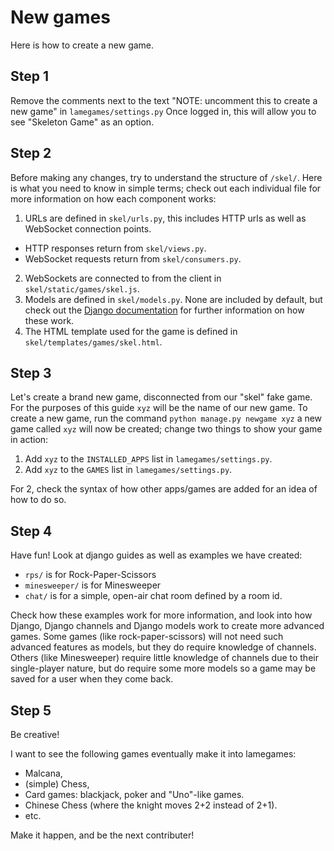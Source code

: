 # New games

Here is how to create a new game.

## Step 1

Remove the comments next to the text "NOTE: uncomment this to create a new game" in `lamegames/settings.py`
Once logged in, this will allow you to see "Skeleton Game" as an option.

## Step 2

Before making any changes, try to understand the structure of `/skel/`.
Here is what you need to know in simple terms; check out each individual file for more information on how each component works:

1. URLs are defined in `skel/urls.py`, this includes HTTP urls as well as WebSocket connection points.
  * HTTP responses return from `skel/views.py`.
  * WebSocket requests return from `skel/consumers.py`.
2. WebSockets are connected to from the client in `skel/static/games/skel.js`.
3. Models are defined in `skel/models.py`. None are included by default, but check out the [Django documentation](https://docs.djangoproject.com/en/4.0/topics/db/models/) for further information on how these work.
4. The HTML template used for the game is defined in `skel/templates/games/skel.html`.

## Step 3

Let's create a brand new game, disconnected from our "skel" fake game.
For the purposes of this guide `xyz` will be the name of our new game.
To create a new game, run the command `python manage.py newgame xyz` a new game called `xyz` will now be created; change two things to show your game in action:

1. Add `xyz` to the `INSTALLED_APPS` list in `lamegames/settings.py`.
2. Add `xyz` to the `GAMES` list in `lamegames/settings.py`.

For 2, check the syntax of how other apps/games are added for an idea of how to do so.

## Step 4

Have fun! Look at django guides as well as examples we have created:

* `rps/` is for Rock-Paper-Scissors
* `minesweeper/` is for Minesweeper
* `chat/` is for a simple, open-air chat room defined by a room id.

Check how these examples work for more information, and look into how Django, Django channels and Django models work to create more advanced games.
Some games (like rock-paper-scissors) will not need such advanced features as models, but they do require knowledge of channels.
Others (like Minesweeper) require little knowledge of channels due to their single-player nature, but do require some more models so a game may be saved for a user when they come back.

## Step 5

Be creative!

I want to see the following games eventually make it into lamegames:

* Malcana,
* (simple) Chess,
* Card games: blackjack, poker and "Uno"-like games.
* Chinese Chess (where the knight moves 2+2 instead of 2+1).
* etc.

Make it happen, and be the next contributer!
